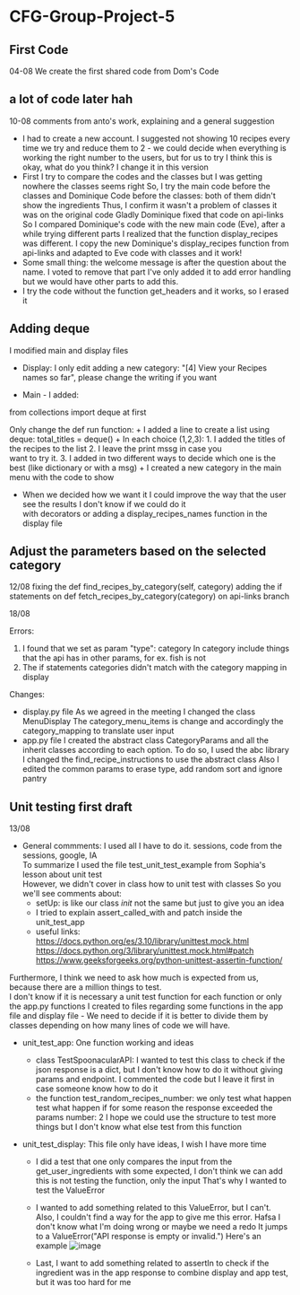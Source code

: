 # CFG-Group-Project-5
## First Code
04-08 We create the first shared code from Dom's Code
## a lot of code later hah
10-08 comments from anto's work, explaining and a general suggestion
+ I had to create a new account. I suggested not showing 10 recipes every time we try and reduce them to 2 - we could 
decide when everything is working the right number to the users, but for us to try I think this is okay,
what do you think? I change it in this version
+ First I try to compare the codes and the classes but I was getting nowhere the classes seems right
So, I try the main code before the classes and Dominique Code before the classes: 
both of them didn't show the ingredients 
Thus, I confirm it wasn't a problem of classes it was on the original code
Gladly Dominique fixed that code on api-links So I compared Dominique's code with the new main code (Eve), 
after a while trying different parts I realized that the function display_recipes was different. 
I copy the new Dominique's display_recipes function from api-links and adapted to Eve code with classes and it work!
+ Some small thing: the welcome message is after the question about the name. I voted to remove that part
I've only added it to add error handling but we would have other parts to add this.
+ I try the code without the function get_headers and it works, so I erased it

## Adding deque

I modified main and display files

+ Display: I only edit adding a new category: "[4] View your Recipes names so far", please change the writing if you want

+ Main - I added:

from collections import deque at first

Only change the def run function:
    + I added a line to create a list using deque: total_titles = deque()
    + In each choice (1,2,3): 1. I added the titles of the recipes to the list 2. I leave the print mssg in case you  
want to try it. 3. I added in two different ways to decide which one is the best (like dictionary or with a msg)
    + I created a new category in the main menu with the code to show 

+ When we decided how we want it I could improve the way that the user see the results I don't know if we could do it   
with decorators or adding a display_recipes_names function in the display file

## Adjust the parameters based on the selected category

12/08
fixing the  def find_recipes_by_category(self, category) adding the if statements on 
def fetch_recipes_by_category(category) on api-links branch

18/08

Errors:
1) I found that we set as param "type": category
In category include things that the api has in other params, for ex. fish is not
2) The if statements categories didn't match with the category mapping in display

Changes:

+ display.py file
As we agreed in the meeting I changed the class MenuDisplay
The category_menu_items is change and accordingly the category_mapping to translate user input
+ app.py file
I created the abstract class CategoryParams and all the inherit classes according to each option.
To do so, I used the abc library
I changed  the find_recipe_instructions to use the abstract class
Also I edited the common params to erase type, add random sort and ignore pantry
## Unit testing first draft
13/08
+ General commments:
I used all I have to do it. sessions, code from the sessions, google, IA  
To summarize I used the file test_unit_test_example from Sophia's lesson about unit test  
However, we didn't cover in class how to unit test with classes So you we'll see comments about:
    + setUp: is like our class _init_ not the same but just to give you an idea
    + I tried to explain assert_called_with and patch inside the unit_test_app
    + useful links: 
https://docs.python.org/es/3.10/library/unittest.mock.html
https://docs.python.org/3/library/unittest.mock.html#patch
https://www.geeksforgeeks.org/python-unittest-assertin-function/

Furthermore, I think we need to ask how much is expected from us, because there are a million things to test.  
I don't know if it is necessary a unit test function for each function or only the app.py functions
I created to files regarding some functions in the app file and display file - 
We need to decide if it is better to divide them by classes depending on how many lines of code we will have.

+ unit_test_app: One function working and ideas
    + class TestSpoonacularAPI:
I wanted to test this class to check if the json response is a dict,
but I don't know how to do it without giving params and endpoint. 
I commented the code but I leave it first in case someone know how to do it
    + the function test_random_recipes_number:
we only test what happen test what happen if for some reason the response exceeded the params number: 2
I hope we could use the structure to test more things but I don't know what else test from this function
  
+ unit_test_display: This file only have ideas, I wish I have more time
    + I did a test that one only compares the input from the get_user_ingredients with some expected,
I don't think we can add this is not testing the function, only the input
That's why I wanted to test the ValueError
    +  I wanted to add something related to this ValueError, but I can't.
Also, I couldn't find a way for the app to give me this error. 
Hafsa I don't know what I'm doing wrong or maybe we need a redo
It jumps to a ValueError("API response is empty or invalid.") 
Here's an example 
![image](https://github.com/user-attachments/assets/6ddb5d2c-e2d5-40b1-bcdc-a0de09d0b000)

    + Last, I want to add something related to assertIn to check if the ingredient was in the app response to combine
display and app test, but it was too hard for me



